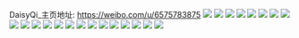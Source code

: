 DaisyQi_主页地址: https://weibo.com/u/6575783875 
![](https://wx4.sinaimg.cn/mw2000/007b1jMfly1h82omlu6o0j30u011athf.jpg) 
![](https://wx4.sinaimg.cn/mw2000/007b1jMfly1h82oo1i81jj30u011ph60.jpg) 
![](https://wx4.sinaimg.cn/mw2000/007b1jMfly1h82op0pouzj30u010o7g8.jpg) 
![](https://wx4.sinaimg.cn/mw2000/007b1jMfly1h82omyjganj30nh1427da.jpg) 
![](https://wx4.sinaimg.cn/mw2000/007b1jMfly1h82omuf95ej31ci0ra17x.jpg) 
![](https://wx4.sinaimg.cn/mw2000/007b1jMfly1h82ootj6qfj30u01epngw.jpg) 
![](https://wx4.sinaimg.cn/mw2000/007b1jMfly1h4jgdt7oxuj30u014qn6y.jpg) 
![](https://wx4.sinaimg.cn/mw2000/007b1jMfly1h4jgea09l2j30u014010k.jpg) 
![](https://wx4.sinaimg.cn/mw2000/007b1jMfly1h4jgei6ewvj30u0140470.jpg) 
![](https://wx4.sinaimg.cn/mw2000/007b1jMfly1h4jgd1obkaj30u0140wms.jpg) 
![](https://wx4.sinaimg.cn/mw2000/007b1jMfly1h4jgcv1lyzj30u0162ahr.jpg) 
![](https://wx4.sinaimg.cn/mw2000/007b1jMfly1h4jgcp6028j30u0156n7b.jpg) 
![](https://wx4.sinaimg.cn/mw2000/007b1jMfly1h4jgdjgkh2j30u027lqsx.jpg) 
![](https://wx4.sinaimg.cn/mw2000/007b1jMfly1h4h9y4pdvzj30u0140gpm.jpg) 
![](https://wx4.sinaimg.cn/mw2000/007b1jMfly1h4h9y8k1lqj30u0140dl8.jpg) 
![](https://wx4.sinaimg.cn/mw2000/007b1jMfly1h4h9y5l8clj30u0140qa6.jpg) 
![](https://wx4.sinaimg.cn/mw2000/007b1jMfly1h4h9yc6kt7j30u70u077o.jpg) 
![](https://wx4.sinaimg.cn/mw2000/007b1jMfly1h4h9y9ob7uj30u0140jz6.jpg) 
![](https://wx4.sinaimg.cn/mw2000/007b1jMfly1h4h9y6rtvdj30u016cwnv.jpg) 
![](https://wx4.sinaimg.cn/mw2000/007b1jMfly1h4h9y7tbuqj30k00zkn14.jpg) 
![](https://wx4.sinaimg.cn/mw2000/007b1jMfly1h4h9ybmsjej30u02hw7lu.jpg) 
![](https://wx4.sinaimg.cn/mw2000/007b1jMfly1h4h9ym6sppj30u012ijuo.jpg) 
